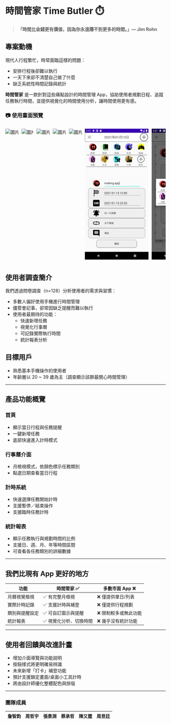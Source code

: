 # 時間管家 Time Butler ⏱️

> **「時間比金錢更有價值，因為你永遠賺不到更多的時間。」— Jim Rohn**

## 專案動機

現代人行程繁忙，時常面臨這樣的問題：

- 安排行程後卻難以執行
- 一天下來卻不清楚自己做了什麼
- 缺乏系統性時間記錄與統計

**時間管家** 是一款針對這些痛點設計的時間管理 App，協助使用者規劃日程、追蹤任務執行時間，並提供視覺化的時間使用分析，讓時間使用更有感。

### 📷 使用畫面預覽

<!DOCTYPE html>
<html lang="zh-TW">
<head>
<meta charset="UTF-8" />
<title>靜態圖片水平滑動展示</title>
<style>
  .scroll-container {
    display: flex;
    overflow-x: auto;
    gap: 10px;
    padding: 10px 0;
    white-space: nowrap;
  }
  .scroll-container img {
    width: 200px;
    height: auto;
    user-select: none;
    -webkit-user-drag: none;
  }
</style>
</head>
<body>

<div class="scroll-container">
  <img src="實機畫面/0.png" width="200" alt="圖片 0" />
  <img src="實機畫面/1.png" width="200" alt="圖片 1" />
  <img src="實機畫面/2.png" width="200" alt="圖片 2" />
  <img src="實機畫面/3.png" width="200" alt="圖片 3" />
  <img src="實機畫面/4.png" width="200" alt="圖片 4" />
  <img src="實機畫面/5.png" width="200" alt="圖片 5" />
  <img src="實機畫面/6.png" width="200" alt="圖片 6" />
  <img src="實機畫面/7.png" width="200" alt="圖片 7" />
  <img src="實機畫面/8.png" width="200" alt="圖片 8" />
  <img src="實機畫面/9.png" width="200" alt="圖片 9" />
  <img src="實機畫面/10.png" width="200" alt="圖片 10" />
  <img src="實機畫面/11.png" width="200" alt="圖片 11" />
  <img src="實機畫面/12.png" width="200" alt="圖片 12" />
  <img src="實機畫面/13.png" width="200" alt="圖片 13" />
  <img src="實機畫面/14.png" width="200" alt="圖片 14" />
  <img src="實機畫面/15.png" width="200" alt="圖片 15" />
  <img src="實機畫面/16.png" width="200" alt="圖片 16" />
  <img src="實機畫面/17.png" width="200" alt="圖片 17" />
</div>

</body>
</html>



## 使用者調查簡介

我們透過問卷調查（n=128）分析使用者的需求與習慣：

- 多數人偏好使用手機進行時間管理
- 儘管會記事，卻常因缺乏提醒而難以執行
- 使用者最期待的功能：
  - 快速新增任務
  - 視覺化行事曆
  - 可記錄實際執行時間
  - 統計報表分析


## 目標用戶
- 熟悉基本手機操作的使用者
- 年齡層以 20 ~ 39 歲為主（調查顯示該群最關心時間管理）

---

## 產品功能概覽

### 首頁
- 顯示當日行程與任務提醒
- 一鍵新增任務
- 底部快速進入計時模式

### 行事曆介面
- 月檢視模式，依顏色標示任務類別
- 點選日期查看當日行程

### 計時系統
- 快速選擇任務開始計時
- 支援暫停／結束操作
- 支援臨時任務計時

### 統計報表
- 顯示任務執行與規劃時間的比例
- 支援日、週、月、年等時間區間
- 可查看各任務類別的詳細數據

---

## 我們比現有 App 更好的地方

| 功能           | 時間管家 ✅             | 多數市面 App ❌       |
| -------------- | ---------------------- | -------------------- |
| 月曆視覺檢視   | ✅ 有完整月檢視         | ❌ 僅提供單日/列表    |
| 實際計時記錄   | ✅ 支援計時與補登       | ❌ 僅提供行程規劃     |
| 類別與提醒設定 | ✅ 可自訂圖示與提醒     | ❌ 限制較多或無此功能 |
| 統計報表       | ✅ 視覺化分析、切換時間 | ❌ 幾乎沒有統計功能   |

---

## 使用者回饋與改進計畫

- 增加介面導覽與功能說明
- 按鈕樣式將更明確易辨識
- 未來新增「打卡」補登功能
- 預計支援鎖定畫面/桌面小工具計時
- 將由設計師優化整體配色與排版

---

### 團隊成員
| 詹智鈞 | 周哲宇 | 張景淵 | 蔡承哲 | 陳又霆 | 周昱廷 |
| ------ | ------ | ------ | ------ | ------ | ------ |
